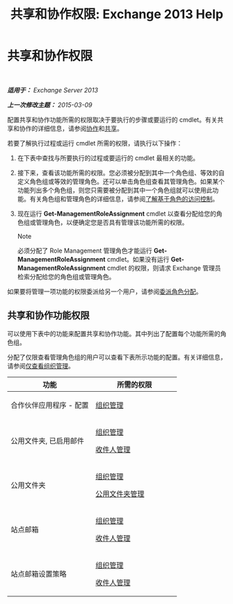 ﻿---
title: '共享和协作权限: Exchange 2013 Help'
TOCTitle: 共享和协作权限
ms:assetid: b7fa4b7c-1266-45bd-a14b-f66be0459cc5
ms:mtpsurl: https://technet.microsoft.com/zh-cn/library/JJ150556(v=EXCHG.150)
ms:contentKeyID: 50491412
ms.date: 01/11/2018
mtps_version: v=EXCHG.150
ms.translationtype: HT
---

# 共享和协作权限

 

_**适用于：** Exchange Server 2013_

_**上一次修改主题：** 2015-03-09_

配置共享和协作功能所需的权限取决于要执行的步骤或要运行的 cmdlet。有关共享和协作的详细信息，请参阅[协作](collaboration-exchange-2013-help.md)和[共享](sharing-exchange-2013-help.md)。

若要了解执行过程或运行 cmdlet 所需的权限，请执行以下操作：

1.  在下表中查找与所要执行的过程或要运行的 cmdlet 最相关的功能。

2.  接下来，查看该功能所需的权限。您必须被分配到其中一个角色组、等效的自定义角色组或等效的管理角色。还可以单击角色组查看其管理角色。如果某个功能列出多个角色组，则您只需要被分配到其中一个角色组就可以使用此功能。有关角色组和管理角色的详细信息，请参阅[了解基于角色的访问控制](understanding-role-based-access-control-exchange-2013-help.md)。

3.  现在运行 **Get-ManagementRoleAssignment** cmdlet 以查看分配给您的角色组或管理角色，以便确定您是否具有管理该功能所需的权限。
    
    > [!NOTE]
    > 必须分配了 Role Management 管理角色才能运行 <strong>Get-ManagementRoleAssignment</strong> cmdlet。如果没有运行 <strong>Get-ManagementRoleAssignment</strong> cmdlet 的权限，则请求 Exchange 管理员检索分配给您的角色组或管理角色。


如果要将管理一项功能的权限委派给另一个用户，请参阅[委派角色分配](delegate-role-assignments-exchange-2013-help.md)。

## 共享和协作功能权限

可以使用下表中的功能来配置共享和协作功能。其中列出了配置每个功能所需的角色组。

分配了仅限查看管理角色组的用户可以查看下表所示功能的配置。有关详细信息，请参阅[仅查看组织管理](view-only-organization-management-exchange-2013-help.md)。


<table>
<colgroup>
<col style="width: 50%" />
<col style="width: 50%" />
</colgroup>
<thead>
<tr class="header">
<th>功能</th>
<th>所需的权限</th>
</tr>
</thead>
<tbody>
<tr class="odd">
<td><p>合作伙伴应用程序 - 配置</p></td>
<td><p><a href="organization-management-exchange-2013-help.md">组织管理</a></p></td>
</tr>
<tr class="even">
<td><p>公用文件夹, 已启用邮件</p></td>
<td><p><a href="organization-management-exchange-2013-help.md">组织管理</a></p>
<p><a href="recipient-management-exchange-2013-help.md">收件人管理</a></p></td>
</tr>
<tr class="odd">
<td><p>公用文件夹</p></td>
<td><p><a href="organization-management-exchange-2013-help.md">组织管理</a></p>
<p><a href="public-folder-management-exchange-2013-help.md">公用文件夹管理</a></p></td>
</tr>
<tr class="even">
<td><p>站点邮箱</p></td>
<td><p><a href="organization-management-exchange-2013-help.md">组织管理</a></p>
<p><a href="recipient-management-exchange-2013-help.md">收件人管理</a></p></td>
</tr>
<tr class="odd">
<td><p>站点邮箱设置策略</p></td>
<td><p><a href="organization-management-exchange-2013-help.md">组织管理</a></p>
<p><a href="recipient-management-exchange-2013-help.md">收件人管理</a></p></td>
</tr>
</tbody>
</table>

